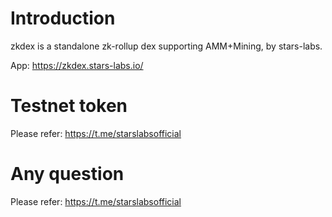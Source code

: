 # Introduction

zkdex is a standalone zk-rollup dex supporting AMM+Mining, by stars-labs.

App: https://zkdex.stars-labs.io/

# Testnet token

Please refer: https://t.me/starslabsofficial

# Any question

Please refer: https://t.me/starslabsofficial

